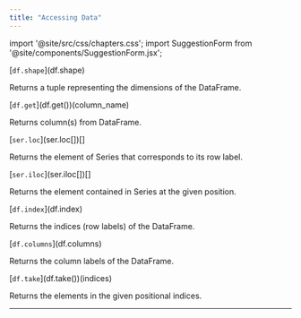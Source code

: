 ```yaml
---
title: "Accessing Data"
---
```


import '@site/src/css/chapters.css';
import SuggestionForm from '@site/components/SuggestionForm.jsx';

<p className="main-description"></p>

<div className="method-container">
    <div className="method">
        [<code>df.shape</code>](df.shape)
    </div>
    <div className="description">
        <p>Returns a tuple representing the dimensions of the DataFrame.</p>
    </div>
</div>

<div className="method-container">
    <div className="method">
        [<code>df.get</code>](df.get())(column_name)
    </div>
    <div className="description">
        <p>Returns column(s) from DataFrame.</p>
    </div>
</div>

<div className="method-container">
    <div className="method">
        [<code>ser.loc</code>](ser.loc[])[]
    </div>
    <div className="description">
        <p>Returns the element of Series that corresponds to its row label.</p>
    </div>
</div>

<div className="method-container">
    <div className="method">
        [<code>ser.iloc</code>](ser.iloc[])[]
    </div>
    <div className="description">
        <p>Returns the element contained in Series at the given position.</p>
    </div>
</div>

<div className="method-container">
    <div className="method">
        [<code>df.index</code>](df.index)
    </div>
    <div className="description">
        <p>Returns the indices (row labels) of the DataFrame.</p>
    </div>
</div>

<div className="method-container">
    <div className="method">
        [<code>df.columns</code>](df.columns)
    </div>
    <div className="description">
        <p>Returns the column labels of the DataFrame.</p>
    </div>
</div>

<div className="method-container">
    <div className="method">
        [<code>df.take</code>](df.take())(indices)
    </div>
    <div className="description">
        <p>Returns the elements in the given positional indices.</p>
    </div>
</div>


---
<SuggestionForm/>

